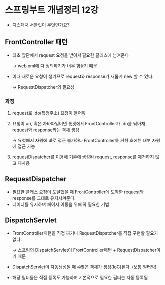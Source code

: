 # 스프링부트 개념정리 12강

- 디스패처 서블릿이 무엇인가요?

## FrontController 패턴

- 최초 앞단에서 request 요청을 받아서 필요한 클래스에 넘겨준다
    
    → web.xml에 다 정의하기가 너무 힘들기 때문
    
- 이때 새로운 요청이 생기므로 request와 response가 새롭게 new 할 수 있다.
    
    → RequestDispatcher의 필요성
    

### 과정

1. request로 .do(특정주소) 요청이 들어옴
2. 요청이 uri, 혹은 자바파일이면 톰캣에서 FrontController가 .do를 낚아채 request와 response라는 객체 생성 
    
    → 요청에서 자원에 바로 접근 불가하나 FrontController를 거친 후에는 내부 자원에 접근 가능
    
3. requestDispatcher를 이용해 기존에 생성된 request, response를 제거하지 않고 재사용

## RequestDispatcher

- 필요한 클래스 요청이 도달했을 때 FrontController에 도착한 request와 response를 그대로 유지시켜준다.
- 데이터를 유지하며 페이지 이동을 위해 꼭 필요한 기법

## DispatchServlet

- FrontController패턴을 직접 짜거나 RequestDispatcher를 직접 구현할 필요가 없다.
    
    → 스프링의 DispatchServlet이 FrontController패턴 + RequestDispatcher이기 때문
    
- DispatchServlet이 자동생성될 때 수많은 객체가 생성(IoC)된다. (보통 필터임)
- 해당 필터들은 직접 등록도 가능하며 기본적으로 필요한 필터는 자동 등록됨